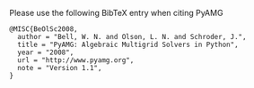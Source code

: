 Please use the following BibTeX entry when citing PyAMG

```
@MISC{BeOlSc2008,
  author = "Bell, W. N. and Olson, L. N. and Schroder, J.",
  title = "PyAMG: Algebraic Multigrid Solvers in Python",
  year = "2008",
  url = "http://www.pyamg.org",
  note = "Version 1.1",
}
```